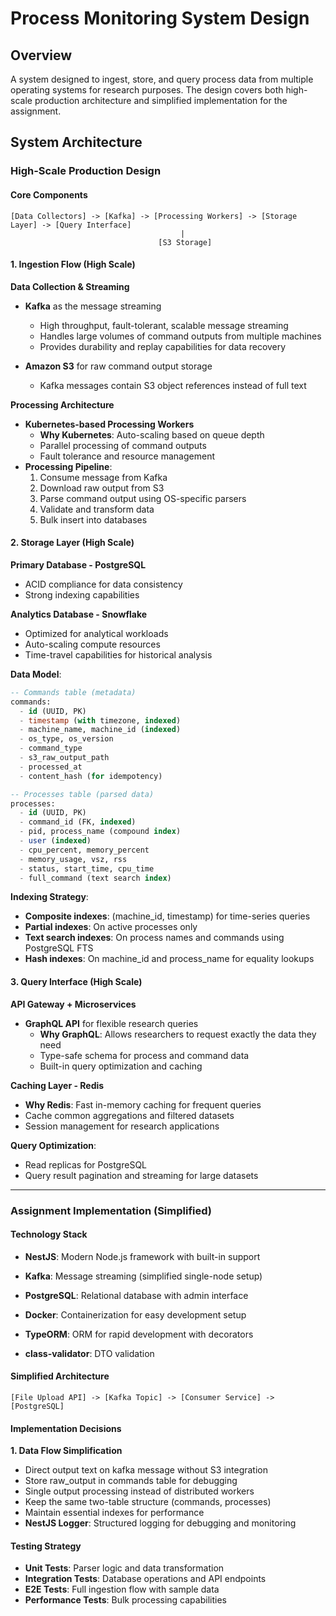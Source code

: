 # Process Monitoring System Design

## Overview

A system designed to ingest, store, and query process data from multiple operating systems for research purposes. The design covers both high-scale production architecture and simplified implementation for the assignment.

## System Architecture

### High-Scale Production Design

#### Core Components

```
[Data Collectors] -> [Kafka] -> [Processing Workers] -> [Storage Layer] -> [Query Interface]
                                      |
                                 [S3 Storage]
```

#### 1. Ingestion Flow (High Scale)

**Data Collection & Streaming**

- **Kafka** as the message streaming
  - High throughput, fault-tolerant, scalable message streaming
  - Handles large volumes of command outputs from multiple machines
  - Provides durability and replay capabilities for data recovery

- **Amazon S3** for raw command output storage
  - Kafka messages contain S3 object references instead of full text

**Processing Architecture**

- **Kubernetes-based Processing Workers**
  - **Why Kubernetes**: Auto-scaling based on queue depth
  - Parallel processing of command outputs
  - Fault tolerance and resource management
- **Processing Pipeline**:
  1. Consume message from Kafka
  2. Download raw output from S3
  3. Parse command output using OS-specific parsers
  4. Validate and transform data
  5. Bulk insert into databases

#### 2. Storage Layer (High Scale)

**Primary Database - PostgreSQL**

- ACID compliance for data consistency
- Strong indexing capabilities

**Analytics Database - Snowflake**

- Optimized for analytical workloads
- Auto-scaling compute resources
- Time-travel capabilities for historical analysis

**Data Model**:

```sql
-- Commands table (metadata)
commands:
  - id (UUID, PK)
  - timestamp (with timezone, indexed)
  - machine_name, machine_id (indexed)
  - os_type, os_version
  - command_type
  - s3_raw_output_path
  - processed_at
  - content_hash (for idempotency)

-- Processes table (parsed data)
processes:
  - id (UUID, PK)
  - command_id (FK, indexed)
  - pid, process_name (compound index)
  - user (indexed)
  - cpu_percent, memory_percent
  - memory_usage, vsz, rss
  - status, start_time, cpu_time
  - full_command (text search index)
```

**Indexing Strategy**:

- **Composite indexes**: (machine_id, timestamp) for time-series queries
- **Partial indexes**: On active processes only
- **Text search indexes**: On process names and commands using PostgreSQL FTS
- **Hash indexes**: On machine_id and process_name for equality lookups

#### 3. Query Interface (High Scale)

**API Gateway + Microservices**

- **GraphQL API** for flexible research queries
  - **Why GraphQL**: Allows researchers to request exactly the data they need
  - Type-safe schema for process and command data
  - Built-in query optimization and caching

**Caching Layer - Redis**

- **Why Redis**: Fast in-memory caching for frequent queries
- Cache common aggregations and filtered datasets
- Session management for research applications

**Query Optimization**:

- Read replicas for PostgreSQL
- Query result pagination and streaming for large datasets

---

### Assignment Implementation (Simplified)

#### Technology Stack

- **NestJS**: Modern Node.js framework with built-in support
- **Kafka**: Message streaming (simplified single-node setup)
- **PostgreSQL**: Relational database with admin interface
- **Docker**: Containerization for easy development setup

- **TypeORM**: ORM for rapid development with decorators
- **class-validator**: DTO validation

#### Simplified Architecture

```
[File Upload API] -> [Kafka Topic] -> [Consumer Service] -> [PostgreSQL]
```

#### Implementation Decisions

**1. Data Flow Simplification**

- Direct output text on kafka message without S3 integration
- Store raw_output in commands table for debugging
- Single output processing instead of distributed workers
- Keep the same two-table structure (commands, processes)
- Maintain essential indexes for performance
- **NestJS Logger**: Structured logging for debugging and monitoring

#### Testing Strategy

- **Unit Tests**: Parser logic and data transformation
- **Integration Tests**: Database operations and API endpoints
- **E2E Tests**: Full ingestion flow with sample data
- **Performance Tests**: Bulk processing capabilities
